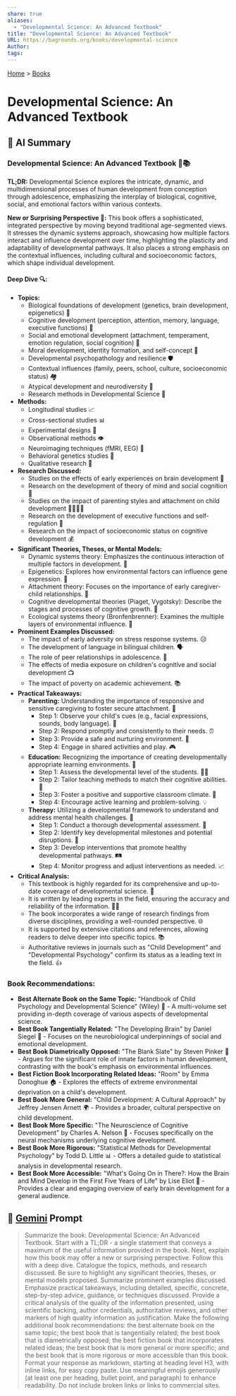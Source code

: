 ```yaml
---
share: true
aliases:
  - "Developmental Science: An Advanced Textbook"
title: "Developmental Science: An Advanced Textbook"
URL: https://bagrounds.org/books/developmental-science
Author: 
tags: 
---
```

[Home](../index.md) > [Books](./index.md)  
# Developmental Science: An Advanced Textbook  
## 🤖 AI Summary  
### Developmental Science: An Advanced Textbook 👶📚  
**TL;DR:** Developmental Science explores the intricate, dynamic, and multidimensional processes of human development from conception through adolescence, emphasizing the interplay of biological, cognitive, social, and emotional factors within various contexts.  
  
**New or Surprising Perspective 🤯:** This book offers a sophisticated, integrated perspective by moving beyond traditional age-segmented views. It stresses the dynamic systems approach, showcasing how multiple factors interact and influence development over time, highlighting the plasticity and adaptability of developmental pathways. It also places a strong emphasis on the contextual influences, including cultural and socioeconomic factors, which shape individual development.  
  
#### **Deep Dive 🔍:**  
* **Topics:**  
    * Biological foundations of development (genetics, brain development, epigenetics) 🧬  
    * Cognitive development (perception, attention, memory, language, executive functions) 🧠  
    * Social and emotional development (attachment, temperament, emotion regulation, social cognition) 🤝  
    * Moral development, identity formation, and self-concept 🌟  
    * Developmental psychopathology and resilience 🛡️  
    * Contextual influences (family, peers, school, culture, socioeconomic status) 🏘️  
    * Atypical development and neurodiversity 🌈  
    * Research methods in Developmental Science 🔬  
* **Methods:**  
    * Longitudinal studies 📈  
    * Cross-sectional studies 📊  
    * Experimental designs 🧪  
    * Observational methods 👁️  
    * Neuroimaging techniques (fMRI, EEG) 🧠  
    * Behavioral genetics studies 🧬  
    * Qualitative research 💬  
* **Research Discussed:**  
    * Studies on the effects of early experiences on brain development 🧠  
    * Research on the development of theory of mind and social cognition 🤝  
    * Studies on the impact of parenting styles and attachment on child development 👨‍👩‍👧‍👦  
    * Research on the development of executive functions and self-regulation 🧭  
    * Research on the impact of socioeconomic status on cognitive development 💰  
* **Significant Theories, Theses, or Mental Models:**  
    * Dynamic systems theory: Emphasizes the continuous interaction of multiple factors in development. 🔄  
    * Epigenetics: Explores how environmental factors can influence gene expression. 🧬  
    * Attachment theory: Focuses on the importance of early caregiver-child relationships. 🔗  
    * Cognitive developmental theories (Piaget, Vygotsky): Describe the stages and processes of cognitive growth. 💭  
    * Ecological systems theory (Bronfenbrenner): Examines the multiple layers of environmental influence. 🌳  
* **Prominent Examples Discussed:**  
    * The impact of early adversity on stress response systems. 😥  
    * The development of language in bilingual children. 🗣️  
    * The role of peer relationships in adolescence. 👯  
    * The effects of media exposure on children's cognitive and social development 📺  
    * The impact of poverty on academic achievement. 📚  
* **Practical Takeaways:**  
    * **Parenting:** Understanding the importance of responsive and sensitive caregiving to foster secure attachment. 💖  
        * Step 1: Observe your child's cues (e.g., facial expressions, sounds, body language). 👀  
        * Step 2: Respond promptly and consistently to their needs. ⏰  
        * Step 3: Provide a safe and nurturing environment. 🏡  
        * Step 4: Engage in shared activities and play. 🎮  
    * **Education:** Recognizing the importance of creating developmentally appropriate learning environments. 🏫  
        * Step 1: Assess the developmental level of the students. 🧑‍🎓  
        * Step 2: Tailor teaching methods to match their cognitive abilities. 🧠  
        * Step 3: Foster a positive and supportive classroom climate. 🤝  
        * Step 4: Encourage active learning and problem-solving. 💡  
    * **Therapy:** Utilizing a developmental framework to understand and address mental health challenges. 🧠  
        * Step 1: Conduct a thorough developmental assessment. 📝  
        * Step 2: Identify key developmental milestones and potential disruptions. 🚧  
        * Step 3: Develop interventions that promote healthy developmental pathways. 🛤️  
        * Step 4: Monitor progress and adjust interventions as needed. 📈  
* **Critical Analysis:**  
    * This textbook is highly regarded for its comprehensive and up-to-date coverage of developmental science. 🌟  
    * It is written by leading experts in the field, ensuring the accuracy and reliability of the information. 👩‍🏫  
    * The book incorporates a wide range of research findings from diverse disciplines, providing a well-rounded perspective. 🌐  
    * It is supported by extensive citations and references, allowing readers to delve deeper into specific topics. 📚  
    * Authoritative reviews in journals such as "Child Development" and "Developmental Psychology" confirm its status as a leading text in the field. 👍  
  
### **Book Recommendations:**  
* **Best Alternate Book on the Same Topic:** "Handbook of Child Psychology and Developmental Science" (Wiley) 📘 - A multi-volume set providing in-depth coverage of various aspects of developmental science.  
* **Best Book Tangentially Related:** "The Developing Brain" by Daniel Siegel 🧠 - Focuses on the neurobiological underpinnings of social and emotional development.  
* **Best Book Diametrically Opposed:** "The Blank Slate" by Steven Pinker 📄 - Argues for the significant role of innate factors in human development, contrasting with the book's emphasis on environmental influences.  
* **Best Fiction Book Incorporating Related Ideas:** "Room" by Emma Donoghue 🏠 - Explores the effects of extreme environmental deprivation on a child's development.  
* **Best Book More General:** "Child Development: A Cultural Approach" by Jeffrey Jensen Arnett 🌍 - Provides a broader, cultural perspective on child development.  
* **Best Book More Specific:** "The Neuroscience of Cognitive Development" by Charles A. Nelson 🧠 - Focuses specifically on the neural mechanisms underlying cognitive development.  
* **Best Book More Rigorous:** "Statistical Methods for Developmental Psychology" by Todd D. Little 📊 - Offers a detailed guide to statistical analysis in developmental research.  
* **Best Book More Accessible:** "What's Going On in There?: How the Brain and Mind Develop in the First Five Years of Life" by Lise Eliot 👶 - Provides a clear and engaging overview of early brain development for a general audience.  
  
## 💬 [Gemini](https://gemini.google.com) Prompt  
> Summarize the book: Developmental Science: An Advanced Textbook. Start with a TL;DR - a single statement that conveys a maximum of the useful information provided in the book. Next, explain how this book may offer a new or surprising perspective. Follow this with a deep dive. Catalogue the topics, methods, and research discussed. Be sure to highlight any significant theories, theses, or mental models proposed. Summarize prominent examples discussed. Emphasize practical takeaways, including detailed, specific, concrete, step-by-step advice, guidance, or techniques discussed. Provide a critical analysis of the quality of the information presented, using scientific backing, author credentials, authoritative reviews, and other markers of high quality information as justification. Make the following additional book recommendations: the best alternate book on the same topic; the best book that is tangentially related; the best book that is diametrically opposed; the best fiction book that incorporates related ideas; the best book that is more general or more specific; and the best book that is more rigorous or more accessible than this book. Format your response as markdown, starting at heading level H3, with inline links, for easy copy paste. Use meaningful emojis generously (at least one per heading, bullet point, and paragraph) to enhance readability. Do not include broken links or links to commercial sites.